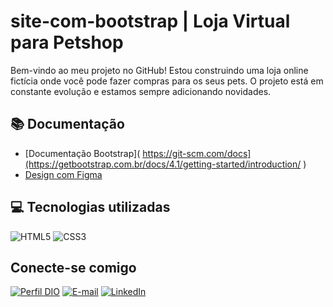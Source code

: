# site-com-bootstrap | Loja Virtual para Petshop

Bem-vindo ao meu projeto no GitHub! Estou construindo uma loja online fictícia onde você pode fazer compras para os seus pets. O projeto está em constante evolução e estamos sempre adicionando novidades.

## 📚 Documentação

- [Documentação Bootstrap]( https://git-scm.com/docs](https://getbootstrap.com.br/docs/4.1/getting-started/introduction/ )
- [Design com Figma](https://www.figma.com/)

## 💻 Tecnologias utilizadas
![HTML5](https://img.shields.io/badge/HTML-000?style=for-the-badge&logo=html5&logoColor=30A3DC)
![CSS3](https://img.shields.io/badge/CSS3-000?style=for-the-badge&logo=css3&logoColor=E94D5F)


## Conecte-se comigo
[![Perfil DIO](https://img.shields.io/badge/-Meu%20Perfil%20na%20DIO-000?style=for-the-badge)](https://www.dio.me/users/priscilacordeiro600/)
[![E-mail](https://img.shields.io/badge/-Email-000?style=for-the-badge&logo=microsoft-outlook&logoColor=E94D5F)](mailto:priscilacordeiro600@gmail.com)
[![LinkedIn](https://img.shields.io/badge/-LinkedIn-000?style=for-the-badge&logo=linkedin&logoColor=30A3DC)](https://www.linkedin.com/in/priscila-cordeiro-39ab9b265/)
